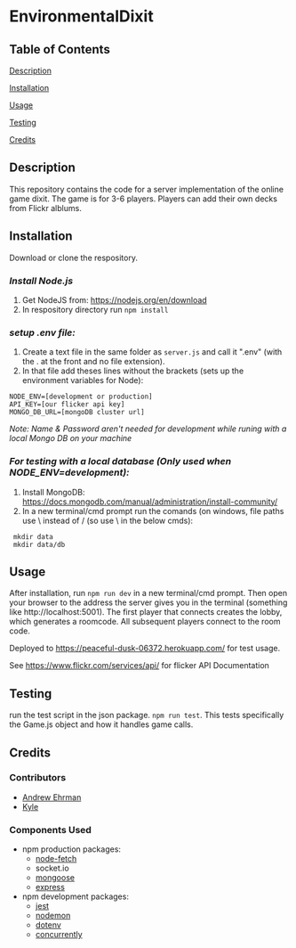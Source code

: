 # EnvironmentalDixit

## Table of Contents
[Description](#description)

[Installation](#installation)

[Usage](#usage)

[Testing](#testing)

[Credits](#credits)

## Description
This repository contains the code for a server implementation of the online game dixit. The game is for 3-6 players. Players can add their own decks from Flickr alblums.

## Installation
Download or clone the respository.

### _Install Node.js_
1. Get NodeJS from: https://nodejs.org/en/download
2. In respository directory run `npm install`

### _setup .env file:_
1. Create a text file in the same folder as `server.js` and call it ".env" (with the . at the front and no file extension).
2. In that file add theses lines without the brackets (sets up the environment variables for Node):
```
NODE_ENV=[development or production]
API_KEY=[our flicker api key]
MONGO_DB_URL=[mongoDB cluster url]

```
_Note: Name & Password aren't needed for development while runing with a local Mongo DB on your machine_

### _For testing with a local database (Only used when NODE_ENV=development):_
1. Install MongoDB: https://docs.mongodb.com/manual/administration/install-community/
2. In a new terminal/cmd prompt run the comands (on windows, file paths use \ instead of / (so use \ in the below cmds):
```
 mkdir data
 mkdir data/db
```

## Usage
After installation, run `npm run dev` in a new terminal/cmd prompt. Then open your browser to the address the server gives you in the terminal (something like http://localhost:5001). The first player that connects creates the lobby, which generates a roomcode. All subsequent players connect to the room code.

Deployed to https://peaceful-dusk-06372.herokuapp.com/ for test usage.

See https://www.flickr.com/services/api/ for flicker API Documentation

## Testing

run the test script in the json package. `npm run test`.
This tests specifically the Game.js object and how it handles game calls.

## Credits

### Contributors
- [Andrew Ehrman](https://github.com/breakfastitem)
- [Kyle](https://github.com/KW-M)

### Components Used
- npm production packages:
  - [node-fetch](https://www.npmjs.com/package/node-fetch)
  - socket.io
  - [mongoose](https://www.npmjs.com/package/mongoose)
  - [express](https://www.npmjs.com/package/express)
- npm development packages:
  - [jest](https://www.npmjs.com/package/jest)
  - [nodemon](https://www.npmjs.com/package/nodemon)
  - [dotenv](https://www.npmjs.com/package/dotenv)
  - [concurrently](https://www.npmjs.com/package/concurrently)
